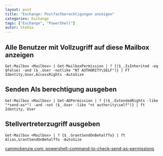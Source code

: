 ```yaml
---
layout: post
title: "Exchange: Postfachberechtigungen anzeigen"
categories: Exchange
tags: ["Exchange", "PowerShell"]
autor: StehSa
--- 
```


## Alle Benutzer mit Vollzugriff auf diese Mailbox anzeigen
    Get-Mailbox <Mailbox> | Get-MailboxPermission | ? {($_.IsInherited -eq $False) -and ($_.User -notlike "NT AUTHORITY\SELF")} | FT Identity,User,AccessRights -AutoSize
    
## Senden Als berechtigung ausgeben
    Get-Mailbox <Mailbox> | Get-ADPermission | ? {($_.ExtendedRights -like "*send-as*") -and -not ($_.User -like "nt authority\self")} | ft Identity, User

## Stellvertreterzugriff ausgeben
    Get-Mailbox <Mailbox> | ? {$_.GrantSendOnBehalfTo} | ft Alias,GrantSendOnBehalfTo -AutoSize

[cammckenzie.com: powershell-command-to-check-send-as-permissions](https://www.cammckenzie.com/blog/index.php/2012/11/08/powershell-command-to-check-send-as-permissions/)
